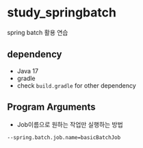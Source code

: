 # study_springbatch

spring batch 활용 연습

## dependency

- Java 17
- gradle
- check `build.gradle` for other dependency

## Program Arguments

- Job이름으로 원하는 작업만 실행하는 방법

```batch
--spring.batch.job.name=basicBatchJob
```
